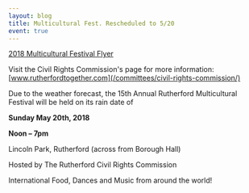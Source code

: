 ```yaml
---
layout: blog
title: Multicultural Fest. Rescheduled to 5/20
event: true
---
```


[2018 Multicultural Festival Flyer](https://storage.googleapis.com/static.rutherford-nj.com/committees/civil-rights/multicultural_May20.pdf)

Visit the Civil Rights Commission's page for more information: [www.rutherfordtogether.com](/committees/civil-rights-commission/)

Due to the weather forecast, the 15th Annual Rutherford Multicultural Festival will be held on its rain date of

**Sunday May 20th, 2018**

**Noon – 7pm**


Lincoln Park, Rutherford (across from Borough Hall)

Hosted by The Rutherford Civil Rights Commission

International Food, Dances and Music from around the world!
